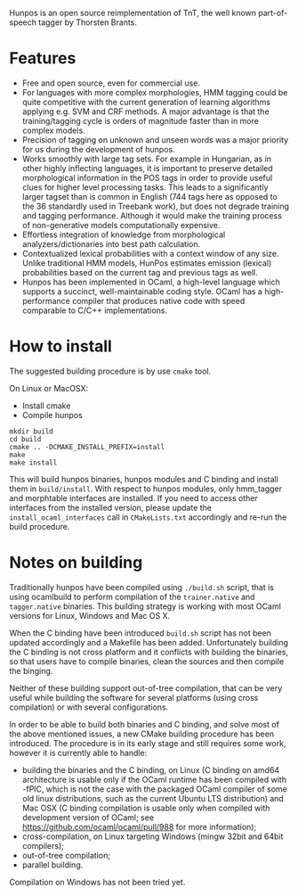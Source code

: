 Hunpos is an open source reimplementation of TnT, the well known part-of-speech tagger by Thorsten Brants.

Features
========

* Free and open source, even for commercial use.
* For languages with more complex morphologies, HMM tagging could be quite competitive with the current generation of learning algorithms applying e.g. SVM and CRF methods. A major advantage is that the training/tagging cycle is orders of magnitude faster than in more complex models.
* Precision of tagging on unknown and unseen words was a major priority for us during the development of hunpos.
* Works smoothly with large tag sets. For example in Hungarian, as in other highly inflecting languages, it is important to preserve detailed morphological information in the POS tags in order to provide useful clues for higher level processing tasks. This leads to a significantly larger tagset than is common in English (744 tags here as opposed to the 36 standardly used in Treebank work), but does not degrade training and tagging performance. Although it would make the training process of non-generative models computationally expensive.
* Effortless integration of knowledge from morphological analyzers/dictionaries into best path calculation.
* Contextualized lexical probabilities with a context window of any size. Unlike traditional HMM models, HunPos estimates emission (lexical) probabilities based on the current tag and previous tags as well.
* Hunpos has been implemented in OCaml, a high-level language which supports a succinct, well-maintainable coding style. OCaml has a high-performance compiler that produces native code with speed comparable to C/C++ implementations.

How to install
==============

The suggested building procedure is by use ```cmake``` tool.

On Linux or MacOSX:

* Install cmake
* Compile hunpos
```
mkdir build
cd build
cmake .. -DCMAKE_INSTALL_PREFIX=install
make
make install
```

This will build hunpos binaries, hunpos modules and C binding and install them
in ```build/install```.
With respect to hunpos modules, only hmm_tagger and morphtable interfaces are
installed. If you need to access other interfaces from the installed version,
please update the ```install_ocaml_interfaces``` call in ```CMakeLists.txt```
accordingly and re-run the build procedure.

Notes on building
=================

Traditionally hunpos have been compiled using ```./build.sh``` script, that is
using ocamlbuild to perform compilation of the ```trainer.native``` and
```tagger.native``` binaries. This building strategy is working with most
OCaml versions for Linux, Windows and Mac OS X.

When the C binding have been introduced ```build.sh``` script has not been
updated accordingly and a Makefile has been added. Unfortunately building
the C binding is not cross platform and it conflicts with building the binaries,
so that users have to compile binaries, clean the sources and then compile
the binging.

Neither of these building support out-of-tree compilation, that can be very
useful while building the software for several platforms (using cross
compilation) or with several configurations.

In order to be able to build both binaries and C binding, and solve most of the
above mentioned issues, a new CMake building procedure has been introduced.
The procedure is in its early stage and still requires some work, however it
is currently able to handle:
* building the binaries and the C binding, on Linux (C binding on amd64 architecture is usable only if the OCaml runtime has been compiled with -fPIC, which is not the case with the packaged OCaml compiler of some old linux distributions, such as the current Ubuntu LTS distribution) and Mac OSX (C binding compilation is usable only when compiled with development version of OCaml; see https://github.com/ocaml/ocaml/pull/988 for more information);
* cross-compilation, on Linux targeting Windows (mingw 32bit and 64bit compilers);
* out-of-tree compilation;
* parallel building.

Compilation on Windows has not been tried yet.

